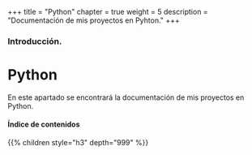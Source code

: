 +++
title = "Python"
chapter = true
weight = 5
description = "Documentación de mis proyectos en Pyhton."
+++

### Introducción.

# Python

En este apartado se encontrará la documentación de mis proyectos en Python.

#### Índice de contenidos

{{% children style="h3" depth="999" %}}